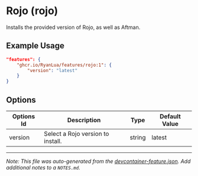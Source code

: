 
# Rojo (rojo)

Installs the provided version of Rojo, as well as Aftman.

## Example Usage

```json
"features": {
    "ghcr.io/RyanLua/features/rojo:1": {
        "version": "latest"
    }
}
```

## Options

| Options Id | Description | Type | Default Value |
|-----|-----|-----|-----|
| version | Select a Rojo version to install. | string | latest |



---

_Note: This file was auto-generated from the [devcontainer-feature.json](https://github.com/RyanLua/feature-starter/blob/main/src/rojo/devcontainer-feature.json).  Add additional notes to a `NOTES.md`._
